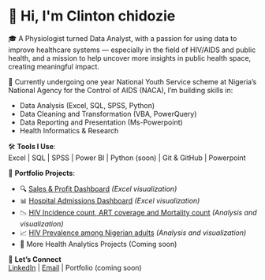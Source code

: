 # 👋 Hi, I'm Clinton chidozie

🎓 A Physiologist turned Data Analyst, with a passion for using data to improve healthcare systems — especially in the field of HIV/AIDS and public health, and a mission to help uncover more insights in public health space, creating meaningful impact.

🔬 Currently undergoing one year  National Youth Service scheme at Nigeria’s National Agency for the Control of AIDS (NACA), I’m building skills in:
- Data Analysis (Excel, SQL, SPSS, Python)
- Data Cleaning and Transformation (VBA, PowerQuery)
- Data Reporting and Presentation (Ms-Powerpoint)
- Health Informatics & Research

🛠️ **Tools I Use**:  
Excel | SQL | SPSS | Power BI | Python (soon) | Git & GitHub | Powerpoint

💼 **Portfolio Projects**:
- 🔍 [Sales & Profit Dashboard](https://github.com/ClintDozie/Excel-Projects/tree/main/Project%201%20-%20Sales%20and%20Profit%20Data) *(Excel visualization)*
- 📊 [Hospital Admissions Dashboard](https://github.com/ClintDozie/Excel-Projects/tree/main/Project%202%20-%20Healthcare%20Data) *(Excel visualization)*
- 📉 [HIV Incidence count, ART coverage and Mortality count](https://github.com/ClintDozie/Excel-Projects/tree/main/HIV%20Incidence%20count%2C%20ART%20coverage%20and%20Mortality%20rate%20in%20Nigeria%20(2010%20-%202024)) *(Analysis and visualization)*
- 📈 [HIV Prevalence among Nigerian adults](https://github.com/ClintDozie/Excel-Projects/tree/main/HIV%20Prevalence%20rate%20amongst%20young%20adults%20in%20Nigeria%20(2015%20-%202025)) *(Analysis and visualization)*
- 📂 More Health Analytics Projects (Coming soon)
  

📌 **Let’s Connect**  
[LinkedIn](www.linkedin.com/in/clintdozie) | [Email](alexisclint90@gmail.com) | Portfolio (coming soon)

